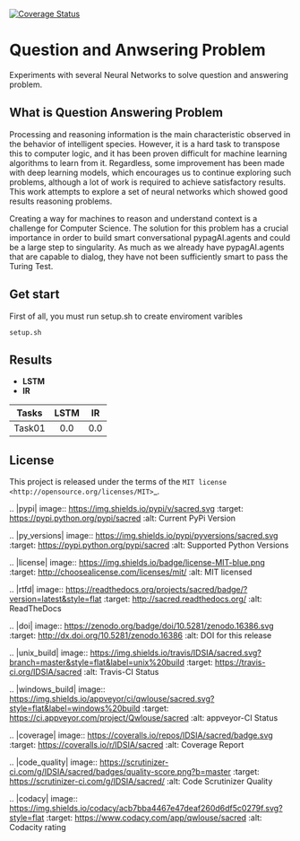 [![Coverage Status](https://coveralls.io/repos/github/gcouti/qa/badge.svg?branch=master)](https://coveralls.io/github/gcouti/qa?branch=master)

# Question and Anwsering Problem

Experiments with several Neural Networks to solve question and answering problem.

## What is Question Answering Problem

Processing and reasoning information is the main characteristic observed in the behavior of intelligent species. However, it is a hard task to transpose this to computer logic, and it has been proven difficult for machine learning algorithms to learn from it. Regardless, some improvement has been made with deep learning models, which encourages us to continue exploring such problems, although a lot of work is required to achieve satisfactory results. This work attempts to explore a set of neural networks which showed good results reasoning problems. 

Creating a way for machines to reason and understand context is a challenge for Computer Science. The solution for this     problem has a crucial importance in order to build smart conversational pypagAI.agents and could be a large step to singularity. As much as we already have pypagAI.agents that are capable to dialog, they have not been sufficiently smart to pass the Turing Test.

## Get start

First of all, you must run setup.sh to create enviroment varibles

```
setup.sh
```

## Results

* **LSTM**
* **IR** 

|Tasks  | LSTM | IR  |
| ---   |  :-: | :-: |
|Task01 |  0.0 | 0.0 |


License
-------
This project is released under the terms of the `MIT license <http://opensource.org/licenses/MIT>`_.

.. |pypi| image:: https://img.shields.io/pypi/v/sacred.svg
    :target: https://pypi.python.org/pypi/sacred
    :alt: Current PyPi Version

.. |py_versions| image:: https://img.shields.io/pypi/pyversions/sacred.svg
    :target: https://pypi.python.org/pypi/sacred
    :alt: Supported Python Versions

.. |license| image:: https://img.shields.io/badge/license-MIT-blue.png
    :target: http://choosealicense.com/licenses/mit/
    :alt: MIT licensed

.. |rtfd| image:: https://readthedocs.org/projects/sacred/badge/?version=latest&style=flat
    :target: http://sacred.readthedocs.org/
    :alt: ReadTheDocs

.. |doi| image:: https://zenodo.org/badge/doi/10.5281/zenodo.16386.svg
    :target: http://dx.doi.org/10.5281/zenodo.16386
    :alt: DOI for this release

.. |unix_build| image:: https://img.shields.io/travis/IDSIA/sacred.svg?branch=master&style=flat&label=unix%20build
    :target: https://travis-ci.org/IDSIA/sacred
    :alt: Travis-CI Status

.. |windows_build| image:: https://img.shields.io/appveyor/ci/qwlouse/sacred.svg?style=flat&label=windows%20build
    :target: https://ci.appveyor.com/project/Qwlouse/sacred
    :alt: appveyor-CI Status

.. |coverage| image:: https://coveralls.io/repos/IDSIA/sacred/badge.svg
    :target: https://coveralls.io/r/IDSIA/sacred
    :alt: Coverage Report

.. |code_quality| image:: https://scrutinizer-ci.com/g/IDSIA/sacred/badges/quality-score.png?b=master
    :target: https://scrutinizer-ci.com/g/IDSIA/sacred/
    :alt: Code Scrutinizer Quality

.. |codacy| image:: https://img.shields.io/codacy/acb7bba4467e47deaf260d6df5c0279f.svg?style=flat
    :target: https://www.codacy.com/app/qwlouse/sacred
    :alt: Codacity rating
